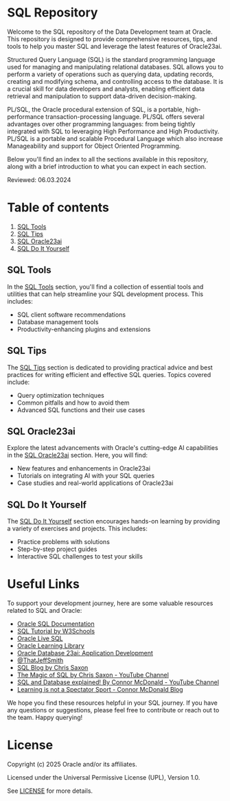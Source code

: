 # SQL Repository

Welcome to the SQL repository of the Data Development team at Oracle. This repository is designed to provide comprehensive resources, tips, and tools to help you master SQL and leverage the latest features of Oracle23ai. 

Structured Query Language (SQL) is the standard programming language used for managing and manipulating relational databases. SQL allows you to perform a variety of operations such as querying data, updating records, creating and modifying schema, and controlling access to the database. It is a crucial skill for data developers and analysts, enabling efficient data retrieval and manipulation to support data-driven decision-making.

PL/SQL, the Oracle procedural extension of SQL, is a portable, high-performance transaction-processing language. PL/SQL offers several advantages over other programming languages: from being tightly integrated with SQL to leveraging High Performance and High Productivity. PL/SQL is a portable and scalable Procedural Language which also increase Manageability and support for Object Oriented Programming. 

Below you'll find an index to all the sections available in this repository, along with a brief introduction to what you can expect in each section.

Reviewed: 06.03.2024

# Table of contents

1. [SQL Tools](#sql-tools)
2. [SQL Tips](#sql-tips)
3. [SQL Oracle23ai](#sql-oracle23ai)
4. [SQL Do It Yourself](#sql-do-it-yourself)

## SQL Tools

In the [SQL Tools](SQL_Tools/README.md) section, you'll find a collection of essential tools and utilities that can help streamline your SQL development process. This includes:
- SQL client software recommendations
- Database management tools
- Productivity-enhancing plugins and extensions


## SQL Tips

The [SQL Tips](SQL_Tips/README.md) section is dedicated to providing practical advice and best practices for writing efficient and effective SQL queries. Topics covered include:
- Query optimization techniques
- Common pitfalls and how to avoid them
- Advanced SQL functions and their use cases


## SQL Oracle23ai

Explore the latest advancements with Oracle's cutting-edge AI capabilities in the [SQL Oracle23ai](SQL_Oracle23ai/README.md) section. Here, you will find:
- New features and enhancements in Oracle23ai
- Tutorials on integrating AI with your SQL queries
- Case studies and real-world applications of Oracle23ai


## SQL Do It Yourself

The [SQL Do It Yourself](SQL_Do_It_Yourself/README.md) section encourages hands-on learning by providing a variety of exercises and projects. This includes:
- Practice problems with solutions
- Step-by-step project guides
- Interactive SQL challenges to test your skills


# Useful Links

To support your development journey, here are some valuable resources related to SQL and Oracle:
- [Oracle SQL Documentation](https://docs.oracle.com/en/database/oracle/oracle-database/)
- [SQL Tutorial by W3Schools](https://www.w3schools.com/sql/)
- [Oracle Live SQL](https://livesql.oracle.com/) 
- [Oracle Learning Library](https://www.oracle.com/learning-library/)
- [Oracle Database 23ai: Application Development](https://www.oracle.com/database/technologies/application-development.html)
- [@ThatJeffSmith](https://www.thatjeffsmith.com/)
- [SQL Blog by Chris Saxon](https://blogs.oracle.com/sql)
- [The Magic of SQL by Chris Saxon - YouTube Channel](https://www.youtube.com/c/TheMagicofSQL)
- [SQL and Database explained! By Connor McDonald - YouTube Channel](https://www.youtube.com/@DatabaseDude)
- [Learning is not a Spectator Sport - Connor McDonald Blog](https://connor-mcdonald.com)

We hope you find these resources helpful in your SQL journey. If you have any questions or suggestions, please feel free to contribute or reach out to the team. Happy querying!

# License
 
Copyright (c) 2025 Oracle and/or its affiliates.
 
Licensed under the Universal Permissive License (UPL), Version 1.0.
 
See [LICENSE](https://github.com/oracle-devrel/technology-engineering/blob/main/LICENSE) for more details.

